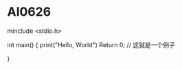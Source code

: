 # AI0626
minclude <stdio.h> 
 
int main() 
{ 
    print("Hello, World") 
    Return 0; 
    // 这就是一个例子
    
}